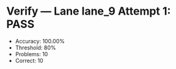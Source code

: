 # Verify — Lane lane_9 Attempt 1: PASS

- Accuracy: 100.00%
- Threshold: 80%
- Problems: 10
- Correct: 10
